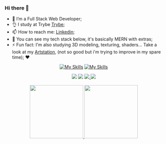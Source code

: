 ### Hi there 👋

- 🔭 I’m a Full Stack Web Developer;
- 👌 I study at Trybe [Trybe](https://www.betrybe.com/);
- 📫 How to reach me: [Linkedin](https://www.linkedin.com/in/henrik-santos-aa1606127/);
- 🌱 You can see my tech stack below, it's basically MERN with extras;
- ⚡ Fun fact: 
I'm also studying 3D modeling, texturing, shaders... Take a look at my [Artstation](https://www.artstation.com/gimmi1), (not so good but i'm trying to improve in my spare time); ❤

<div align="center">
  
  [![My Skills](https://skillicons.dev/icons?i=html,css,nextjs,vscode,js,ts,react,bootstrap,docker)](https://skillicons.dev)
  [![My Skills](https://skillicons.dev/icons?i=git,github,vite,jest,nodejs,py,mysql,mongodb)](https://skillicons.dev)
  <br>
  
</div> 

<div align="center"> 
  <a href="https://www.youtube.com/channel/UC8r0PWHXrR3lU56w21HAJag" target="_blank"><img src="https://img.shields.io/badge/YouTube-FF0000?style=for-the-badge&logo=youtube&logoColor=white" target="_blank"></a>
  <a href="https://www.linkedin.com/in/henrik-santos-dev/" target="_blank"><img src="https://img.shields.io/badge/-LinkedIn-%230077B5?style=for-the-badge&logo=linkedin&logoColor=white" target="_blank"></a> 
 	<a href="https://www.twitch.tv/giimmmi" target="_blank"><img src="https://img.shields.io/badge/Twitch-9146FF?style=for-the-badge&logo=twitch&logoColor=white" target="_blank">
  <a href=mailto:henrik.ruan4@gmail.com" target="_blank"><img src="https://img.shields.io/badge/Gmail-D14836?style=for-the-badge&logo=gmail&logoColor=white" target="_blank">
</div>

<br>

<!-- GITHUB STATUS -->
<div align="center">
  <img height="170em" src="https://github-readme-stats.vercel.app/api?username=HenrikSantos&count_private=true&show_icons=true&theme=dark">
  <img height="170em" src="https://github-readme-stats.vercel.app/api/top-langs/?username=HenrikSantos&layout=compact&langs_count=10&theme=dark"/>

  <!-- TEMAS: dark, radical, merko, gruvbox, tokyonight, onedark, cobalt, synthwave, highcontrast, dracula -->
</div>

<br>
